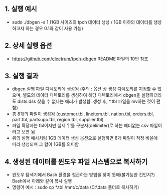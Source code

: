 ## 1. 실행 예시
* sudo ./dbgen -s 1 (1GB 사이즈의 tpch 데이터 생성 / 1GB 이하의 데이터를 생성하고자 하는 경우 0.1와 같이 사용 가능)

## 2. 상세 실행 옵션
* https://github.com/electrum/tpch-dbgen README 파일의 10번 참조

## 3. 실행 결과
* dbgen 실행 파일 디텍토리에 생성됨 (주의 : 옵션 상 생성 디렉토리를 지정할 수 없으며, 별도의 데이터 디렉토리를 생성하여 해당 디렉토리에서 dbgen을 실행하더라도 dists.dss 찾을 수 없다는 에러가 발생함. 생성 후, *.tbl 파일을 mv하는 것이 편함)
* 총 8개의 파일이 생성됨 (customer.tbl, lineitem.tbl, nation.tbl, orders.tbl, part.tbl, partsupp.tbl, region.tbl, supplier.tbl)
* 파일 확장자는 tbl이지만 실제 '|'를 구분자(delimiter)로 하는 헤더없는 csv 파일이라고 보면 됨
* 위의 실행 예시처럼 1GB 데이터 생성 옵션으로 실행하면 8개 파일이 적정 비율에 따라 생성되며 그 합이 1GB를 의미함

## 4. 생성된 데이터를 윈도우 파일 시스템으로 복사하기
* 윈도우 탐색기에서 Bash 환경을 접근하는 방법을 찾이 못해(불가능한 건인지?) Bash에서 아래와 같이 복사 실행
* 명령어 예시 : sudo cp *.tbl /mnt/c/data (C:\data 폴더로 복사하기)
